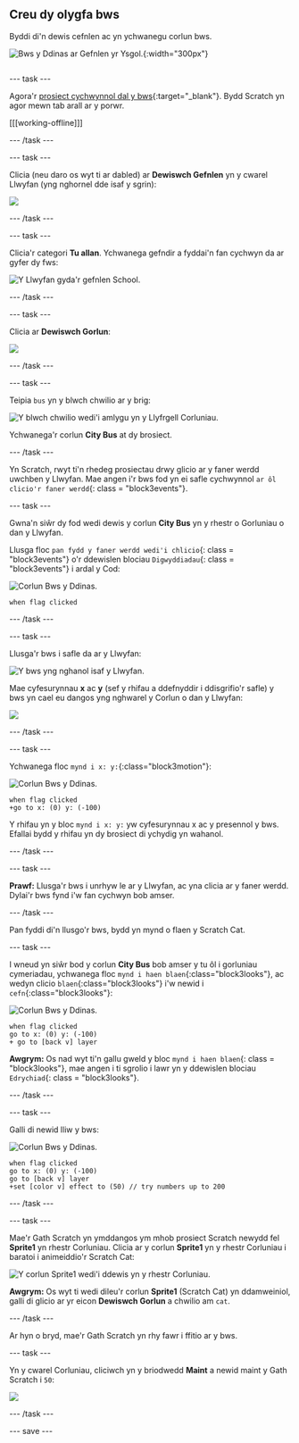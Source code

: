 ## Creu dy olygfa bws

<div style="display: flex; flex-wrap: wrap">
<div style="flex-basis: 200px; flex-grow: 1; margin-right: 15px;">
Byddi di'n dewis cefnlen ac yn ychwanegu corlun bws.
</div>
<div>

![Bws y Ddinas ar Gefnlen yr Ysgol.](images/bus-scene.png){:width="300px"}

</div>
</div>

--- task ---

Agora'r [prosiect cychwynnol dal y bws](https://scratch.mit.edu/projects/582214330/editor){:target="_blank"}. Bydd Scratch yn agor mewn tab arall ar y porwr.

[[[working-offline]]]

--- /task ---

--- task ---

Clicia (neu daro os wyt ti ar dabled) ar **Dewiswch Gefnlen** yn y cwarel Llwyfan (yng nghornel dde isaf y sgrin):

![](images/choose-a-backdrop.png)

--- /task ---

--- task ---

Clicia'r categori **Tu allan**. Ychwanega gefndir a fyddai'n fan cychwyn da ar gyfer dy fws:

![Y Llwyfan gyda'r gefnlen School.](images/outdoor-backdrop.png)

--- /task ---

--- task ---

Clicia ar **Dewiswch Gorlun**:

![](images/choose-sprite-menu.png)

--- /task ---

--- task ---

Teipia `bus` yn y blwch chwilio ar y brig:

![Y blwch chwilio wedi'i amlygu yn y Llyfrgell Corluniau.](images/bus-search.png)

Ychwanega'r corlun **City Bus** at dy brosiect.

--- /task ---

 Yn Scratch, rwyt ti'n rhedeg prosiectau drwy glicio ar y faner werdd uwchben y Llwyfan. Mae angen i'r bws fod yn ei safle cychwynnol `ar ôl clicio'r faner werdd`{: class = "block3events"}.

--- task ---

Gwna'n siŵr dy fod wedi dewis y corlun **City Bus** yn y rhestr o Gorluniau o dan y Llwyfan.

Llusga floc `pan fydd y faner werdd wedi'i chlicio`{: class = "block3events"} o'r ddewislen blociau `Digwyddiadau`{: class = "block3events"} i ardal y Cod:

![Corlun Bws y Ddinas.](images/bus-sprite.png)

```blocks3
when flag clicked
```

--- /task ---

--- task ---

Llusga'r bws i safle da ar y Llwyfan:

![Y bws yng nghanol isaf y Llwyfan.](images/bus-bottom-middle.png)

Mae cyfesurynnau **x** ac **y** (sef y rhifau a ddefnyddir i ddisgrifio'r safle) y bws yn cael eu dangos yng nghwarel y Corlun o dan y Llwyfan:

![](images/coords-sprite-pane.png)


--- /task ---

--- task ---

Ychwanega floc `mynd i x: y:`{:class="block3motion"}:

![Corlun Bws y Ddinas.](images/bus-sprite.png)

```blocks3
when flag clicked
+go to x: (0) y: (-100)
```

Y rhifau yn y bloc `mynd i x: y:` yw cyfesurynnau x ac y presennol y bws. Efallai bydd y rhifau yn dy brosiect di ychydig yn wahanol.

--- /task ---

--- task ---

**Prawf:** Llusga'r bws i unrhyw le ar y Llwyfan, ac yna clicia ar y faner werdd. Dylai'r bws fynd i'w fan cychwyn bob amser.

--- /task ---

Pan fyddi di'n llusgo'r bws, bydd yn mynd o flaen y Scratch Cat.

--- task ---

I wneud yn siŵr bod y corlun **City Bus** bob amser y tu ôl i gorluniau cymeriadau, ychwanega floc `mynd i haen blaen`{:class="block3looks"}, ac wedyn clicio `blaen`{:class="block3looks"} i'w newid i `cefn`{:class="block3looks"}:

![Corlun Bws y Ddinas.](images/bus-sprite.png)

```blocks3
when flag clicked
go to x: (0) y: (-100)
+ go to [back v] layer
```

**Awgrym:** Os nad wyt ti'n gallu gweld y bloc `mynd i haen blaen`{: class = "block3looks"}, mae angen i ti sgrolio i lawr yn y ddewislen blociau `Edrychiad`{: class = "block3looks"}.

--- /task ---

--- task ---

Galli di newid lliw y bws:

![Corlun Bws y Ddinas.](images/bus-sprite.png)

```blocks3
when flag clicked
go to x: (0) y: (-100)
go to [back v] layer
+set [color v] effect to (50) // try numbers up to 200
```

--- /task ---

--- task ---

Mae'r Gath Scratch yn ymddangos ym mhob prosiect Scratch newydd fel **Sprite1** yn rhestr Corluniau. Clicia ar y corlun **Sprite1** yn y rhestr Corluniau i baratoi i animeiddio'r Scratch Cat:

![Y corlun Sprite1 wedi'i ddewis yn y rhestr Corluniau.](images/sprite1-selected.png)

**Awgrym:** Os wyt ti wedi dileu'r corlun **Sprite1** (Scratch Cat) yn ddamweiniol, galli di glicio ar yr eicon **Dewiswch Gorlun** a chwilio am `cat`.

--- /task ---

Ar hyn o bryd, mae'r Gath Scratch yn rhy fawr i ffitio ar y bws.

--- task ---

Yn y cwarel Corluniau, cliciwch yn y briodwedd **Maint** a newid maint y Gath Scratch i `50`:

![](images/sprite-pane-size.png)

--- /task ---

--- save ---
